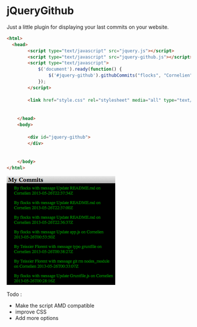 jQueryGithub
============


Just a little plugin for displaying your last commits on your website.

`````html
<html>
  <head>
		<script type="text/javascript" src="jquery.js"></script>
		<script type="text/javascript" src="jquery-github.js"></script>
		<script type="text/javascript">
			$('document').ready(function() {
				$('#jquery-github').githubCommits("flocks", "Cornelien", 7, 'My Commits');
			});
		</script>

		<link href="style.css" rel="stylesheet" media="all" type="text/css"> 


	</head>
	<body>
		
		<div id="jquery-github">
		</div>

		
	</body>
</html>
`````
![Alt text](/screen.png "screenshot")

Todo : 
- Make the script AMD compatible
- improve CSS
- Add more options

